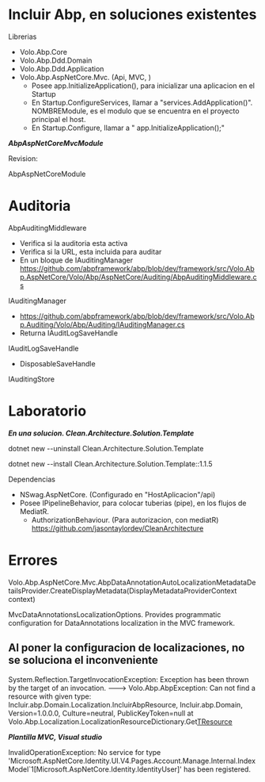 # Incluir Abp, en soluciones existentes

Librerias
- Volo.Abp.Core
- Volo.Abp.Ddd.Domain
- Volo.Abp.Ddd.Application
- Volo.Abp.AspNetCore.Mvc. (Api, MVC, )
  - Posee app.InitializeApplication(), para inicializar una aplicacion en el Startup
  - En Startup.ConfigureServices, llamar a "services.AddApplication<NOMBREModule>()". NOMBREModule, es el modulo que se encuentra en el proyecto principal el host. 
  - En Startup.Configure, llamar a " app.InitializeApplication();"
  

***AbpAspNetCoreMvcModule***

Revision:

AbpAspNetCoreModule

# Auditoria

AbpAuditingMiddleware 
- Verifica si la auditoria esta activa
- Verifica si la URL, esta incluida para auditar
- En un bloque de IAuditingManager 
https://github.com/abpframework/abp/blob/dev/framework/src/Volo.Abp.AspNetCore/Volo/Abp/AspNetCore/Auditing/AbpAuditingMiddleware.cs

IAuditingManager 
- https://github.com/abpframework/abp/blob/dev/framework/src/Volo.Abp.Auditing/Volo/Abp/Auditing/IAuditingManager.cs
- Returna IAuditLogSaveHandle

IAuditLogSaveHandle
- DisposableSaveHandle

IAuditingStore 
  
# Laboratorio

***En una solucion. Clean.Architecture.Solution.Template***

dotnet new --uninstall Clean.Architecture.Solution.Template

dotnet new --install Clean.Architecture.Solution.Template::1.1.5


Dependencias
- NSwag.AspNetCore. (Configurado en "HostAplicacion"/api)
- Posee IPipelineBehavior, para colocar tuberias (pipe), en los flujos de MediatR. 
  - AuthorizationBehaviour. (Para autorizacion, con mediatR)
https://github.com/jasontaylordev/CleanArchitecture

# Errores


Volo.Abp.AspNetCore.Mvc.AbpDataAnnotationAutoLocalizationMetadataDetailsProvider.CreateDisplayMetadata(DisplayMetadataProviderContext context)

MvcDataAnnotationsLocalizationOptions. Provides programmatic configuration for DataAnnotations localization in the MVC framework.

Al poner la configuracion de localizaciones, no se soluciona el inconveniente
----------------------

System.Reflection.TargetInvocationException: Exception has been thrown by the target of an invocation.
---> Volo.Abp.AbpException: Can not find a resource with given type: Incluir.abp.Domain.Localization.IncluirAbpResource, Incluir.abp.Domain, Version=1.0.0.0, Culture=neutral, PublicKeyToken=null
   at Volo.Abp.Localization.LocalizationResourceDictionary.Get[TResource]()


***Plantilla MVC, Visual studio***


InvalidOperationException: No service for type 'Microsoft.AspNetCore.Identity.UI.V4.Pages.Account.Manage.Internal.IndexModel`1[Microsoft.AspNetCore.Identity.IdentityUser]' has been registered.
